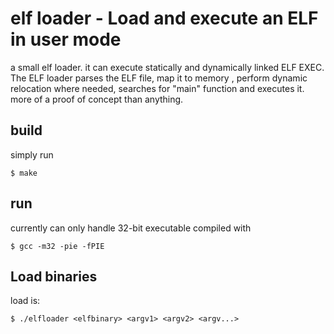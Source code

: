 # elf loader - Load and execute an ELF in user mode
a small elf loader. it can execute statically and dynamically linked ELF EXEC.  
The ELF loader parses the ELF file, map it to memory , perform dynamic relocation where needed, searches for "main" function and executes it.  
more of a proof of concept than anything.  

## build
simply run

```
$ make
```

## run
currently can only handle 32-bit executable
compiled with 

```
$ gcc -m32 -pie -fPIE
```

## Load binaries
load is:

```
$ ./elfloader <elfbinary> <argv1> <argv2> <argv...>
```
